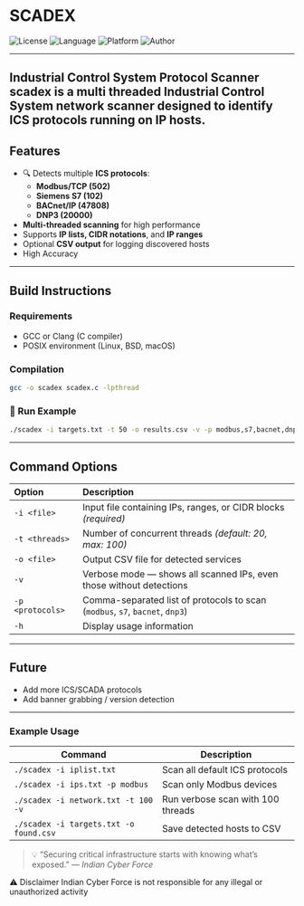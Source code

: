 # SCADEX 

![License](https://img.shields.io/badge/license-GPL--3.0-blue.svg)
![Language](https://img.shields.io/badge/language-C-orange.svg)
![Platform](https://img.shields.io/badge/platform-Linux-lightgrey.svg)
![Author](https://img.shields.io/badge/author-Indian%20Cyber%20Force-red.svg)

---

Industrial Control System Protocol Scanner
scadex is a **multi threaded Industrial Control System network scanner** designed to identify ICS protocols running on IP hosts.
---

## Features

- 🔍 Detects multiple **ICS protocols**:
  - **Modbus/TCP (502)**
  - **Siemens S7 (102)**
  - **BACnet/IP (47808)**
  - **DNP3 (20000)**
- **Multi-threaded scanning** for high performance  
- Supports **IP lists, CIDR notations**, and **IP ranges**  
- Optional **CSV output** for logging discovered hosts
- High Accuracy
---

## Build Instructions

### Requirements

- GCC or Clang (C compiler)
- POSIX environment (Linux, BSD, macOS)

### Compilation

```bash
gcc -o scadex scadex.c -lpthread
````

### 🧪 Run Example

```bash
./scadex -i targets.txt -t 50 -o results.csv -v -p modbus,s7,bacnet,dnp3
```

---

## Command Options

| Option           | Description                                                                  |
| :--------------- | :--------------------------------------------------------------------------- |
| `-i <file>`      | Input file containing IPs, ranges, or CIDR blocks *(required)*               |
| `-t <threads>`   | Number of concurrent threads *(default: 20, max: 100)*                       |
| `-o <file>`      | Output CSV file for detected services                                        |
| `-v`             | Verbose mode — shows all scanned IPs, even those without detections          |
| `-p <protocols>` | Comma-separated list of protocols to scan (`modbus`, `s7`, `bacnet`, `dnp3`) |
| `-h`             | Display usage information                                                    |

---

## Future

* Add more ICS/SCADA protocols
* Add banner grabbing / version detection

---

### Example Usage

| Command                                | Description                       |
| -------------------------------------- | --------------------------------- |
| `./scadex -i iplist.txt`               | Scan all default ICS protocols    |
| `./scadex -i ips.txt -p modbus`        | Scan only Modbus devices          |
| `./scadex -i network.txt -t 100 -v`    | Run verbose scan with 100 threads |
| `./scadex -i targets.txt -o found.csv` | Save detected hosts to CSV        |




> 💡 “Securing critical infrastructure starts with knowing what’s exposed.”
> — *Indian Cyber Force*

⚠️ Disclaimer Indian Cyber Force is not responsible for any illegal or unauthorized activity

